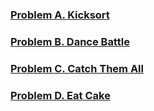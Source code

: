 
### [Problem A. Kicksort](https://codejam.withgoogle.com/codejam/contest/7254486/dashboard)
### [Problem B. Dance Battle](https://codejam.withgoogle.com/codejam/contest/7254486/dashboard#s=p1)
### [Problem C. Catch Them All](https://codejam.withgoogle.com/codejam/contest/7254486/dashboard#s=p2)
### [Problem D. Eat Cake](https://codejam.withgoogle.com/codejam/contest/7254486/dashboard#s=p3)
